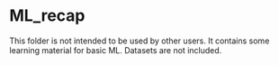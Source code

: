 # ML_recap
This folder is not intended to be used by other users. 
It contains some learning material for basic ML.
Datasets are not included.
